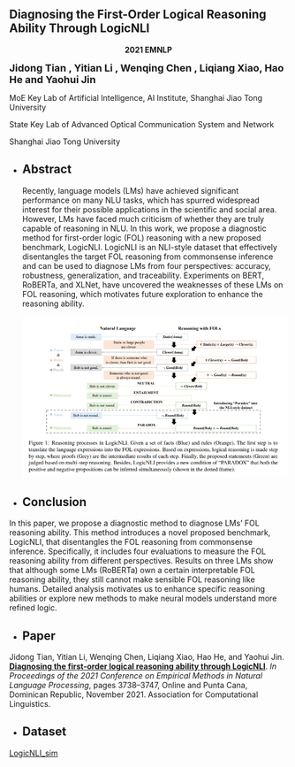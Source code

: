 ## Diagnosing the First-Order Logical Reasoning Ability Through LogicNLI

<center><b>2021 EMNLP</b></center>

<b><font size=4>Jidong Tian , Yitian Li , Wenqing Chen , Liqiang Xiao, Hao He and Yaohui Jin </font></b>


MoE Key Lab of Artificial Intelligence, AI Institute, Shanghai Jiao Tong University 

State Key Lab of Advanced Optical Communication System and Network

Shanghai Jiao Tong University



- ## Abstract
  Recently, language models (LMs) have achieved significant performance on many NLU tasks, which has spurred widespread interest for their possible applications in the scientific and social area. However, LMs have faced much criticism of whether they are truly capable of reasoning in NLU. In this work, we propose a diagnostic method for first-order logic (FOL) reasoning with a new proposed benchmark, LogicNLI. LogicNLI is an NLI-style dataset that effectively disentangles the target FOL reasoning from commonsense inference and can be used to diagnose LMs from four perspectives: accuracy, robustness, generalization, and traceability. Experiments on BERT, RoBERTa, and XLNet, have uncovered the weaknesses of these LMs on FOL reasoning, which motivates future exploration to enhance the reasoning ability.

  ![image-20220218153526528](README.assets/image-20220218153526528.png)

- ## Conclusion
In this paper, we propose a diagnostic method to diagnose LMs’ FOL reasoning ability. This method introduces a novel proposed benchmark, LogicNLI, that disentangles the FOL reasoning from commonsense inference. Specifically, it includes four evaluations to measure the FOL reasoning ability from different perspectives. Results on three LMs show that although some LMs (RoBERTa) own a certain interpretable FOL reasoning ability, they still cannot make sensible FOL reasoning like humans. Detailed analysis motivates us to enhance specific reasoning abilities or explore new methods to make neural models understand more refined logic.  

- ## Paper
Jidong Tian, Yitian Li, Wenqing Chen, Liqiang Xiao, Hao He, and Yaohui Jin. [**Diagnosing the first-order logical reasoning ability through LogicNLI**](https://aclanthology.org/2021.emnlp-main.303/). *In Proceedings of the 2021 Conference on Empirical Methods in Natural Language Processing*, pages 3738–3747, Online and Punta Cana, Dominican Republic, November 2021. Association for Computational Linguistics.  

- ## Dataset
[LogicNLI_sim](dataset/LogicNLI_sim.zip)
  

  


